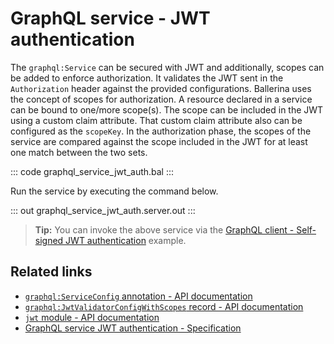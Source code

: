 # GraphQL service - JWT authentication

The `graphql:Service` can be secured with JWT and additionally, scopes can be added to enforce authorization. It validates the JWT sent in the `Authorization` header against the provided configurations. Ballerina uses the concept of scopes for authorization. A resource declared in a service can be bound to one/more scope(s). The scope can be included in the JWT using a custom claim attribute. That custom claim attribute also can be configured as the `scopeKey`. In the authorization phase, the scopes of the service are compared against the scope included in the JWT for at least one match between the two sets.

::: code graphql_service_jwt_auth.bal :::

Run the service by executing the command below.

::: out graphql_service_jwt_auth.server.out :::

>**Tip:** You can invoke the above service via the [GraphQL client - Self-signed JWT authentication](/learn/by-example/graphql-client-security-self-signed-jwt-authentication/) example.

## Related links
- [`graphql:ServiceConfig` annotation - API documentation](https://lib.ballerina.io/ballerina/graphql/latest#ServiceConfig)
- [`graphql:JwtValidatorConfigWithScopes` record - API documentation](https://lib.ballerina.io/ballerina/graphql/latest#JwtValidatorConfigWithScopes)
- [`jwt` module - API documentation](https://lib.ballerina.io/ballerina/jwt/latest/)
- [GraphQL service JWT authentication - Specification](/spec/graphql/#8113-jwt-authentication)
